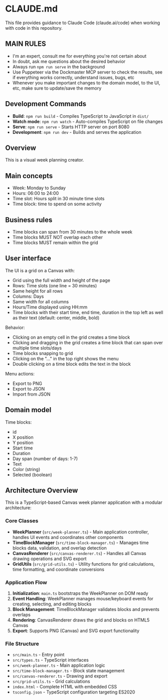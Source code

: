 # CLAUDE.md

This file provides guidance to Claude Code (claude.ai/code) when working with code in this repository.

## MAIN RULES
- I'm an expert, consult me for everything you're not certain about
- In doubt, ask me questions about the desired behavior
- Always run `npm run serve` in the background
- Use Puppeteer via the Dockmaster MCP server to check the results, see if everything works correctly, understand issues, bugs, etc
- Whenever you make important changes to the domain model, to the UI, etc, make sure to update/save the memory

## Development Commands

- **Build**: `npm run build` - Compiles TypeScript to JavaScript in `dist/`
- **Watch mode**: `npm run watch` - Auto-compiles TypeScript on file changes
- **Serve**: `npm run serve` - Starts HTTP server on port 8080
- **Development**: `npm run dev` - Builds and serves the application

## Overview
This is a visual week planning creator.

## Main concepts
- Week: Monday to Sunday
- Hours: 06:00 to 24:00
- Time slot: Hours split in 30 minute time slots
- Time block: time to spend on some activity

## Business rules
- Time blocks can span from 30 minutes to the whole week
- Time blocks MUST NOT overlap each other
- Time blocks MUST remain within the grid

## User interface
The UI is a grid on a Canvas with:
- Grid using the full width and height of the page
- Rows: Time slots (one line = 30 minutes)
- Same height for all rows
- Columns: Days
- Same width for all columns
- Hours/Time displayed using HH:mm
- Time blocks with their start time, end time, duration in the top left as well as their text (default: center, middle, bold)

Behavior:
- Clicking on an empty cell in the grid creates a time block
- Clicking and dragging in the grid creates a time block that can span over multiple time slots/days
- Time blocks snapping to grid
- Clicking on the "..." in the top right shows the menu
- Double clicking on a time block edits the text in the block

Menu actions:
- Export to PNG
- Export to JSON
- Import from JSON

## Domain model
Time blocks:
- id
- X position
- Y position
- Start time
- Duration
- Day span (number of days: 1-7)
- Text
- Color (string)
- Selected (boolean)

## Architecture Overview
This is a TypeScript-based Canvas week planner application with a modular architecture:

### Core Classes

- **WeekPlanner** (`src/week-planner.ts`) - Main application controller, handles UI events and coordinates other components
- **TimeBlockManager** (`src/time-block-manager.ts`) - Manages time blocks data, validation, and overlap detection
- **CanvasRenderer** (`src/canvas-renderer.ts`) - Handles all Canvas drawing operations and SVG export
- **GridUtils** (`src/grid-utils.ts`) - Utility functions for grid calculations, time formatting, and coordinate conversions

### Application Flow

1. **Initialization**: `main.ts` bootstraps the WeekPlanner on DOM ready
2. **Event Handling**: WeekPlanner manages mouse/keyboard events for creating, selecting, and editing blocks
3. **Block Management**: TimeBlockManager validates blocks and prevents overlaps
4. **Rendering**: CanvasRenderer draws the grid and blocks on HTML5 Canvas
5. **Export**: Supports PNG (Canvas) and SVG export functionality

### File Structure

- `src/main.ts` - Entry point
- `src/types.ts` - TypeScript interfaces
- `src/week-planner.ts` - Main application logic
- `src/time-block-manager.ts` - Block state management
- `src/canvas-renderer.ts` - Drawing and export
- `src/grid-utils.ts` - Grid calculations
- `index.html` - Complete HTML with embedded CSS
- `tsconfig.json` - TypeScript configuration targeting ES2020
